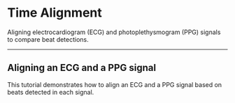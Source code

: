 # Time Alignment

Aligning electrocardiogram (ECG) and photoplethysmogram (PPG) signals to compare beat detections.

---

## Aligning an ECG and a PPG signal

This tutorial demonstrates how to align an ECG and a PPG signal based on beats detected in each signal.